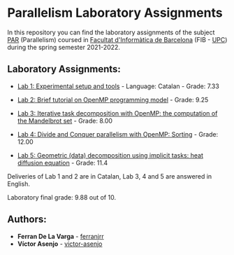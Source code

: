 # Parallelism Laboratory Assignments
In this repository you can find the laboratory assignments of the subject [PAR](https://www.fib.upc.edu/ca/estudis/graus/grau-en-enginyeria-informatica/pla-destudis/assignatures/PAR) (Parallelism) coursed in [Facultat d'Informàtica de Barcelona](https://www.fib.upc.edu) (FIB - [UPC](http://www.upc.edu/ca)) during the spring semester 2021-2022.

## Laboratory Assignments:

* [Lab 1: Experimental setup and tools](https://github.com/ferranjrr/Parallelism-Laboratory-Assignments/tree/main/Lab%201:%20Experimental%20setup%20and%20tools) - Language: Catalan - Grade: 7.33

* [Lab 2: Brief tutorial on OpenMP programming model](https://github.com/ferranjrr/Parallelism-Laboratory-Assignments/tree/main/Lab%202:%20Brief%20tutorial%20on%20OpenMP%20programming%20model) - Grade: 9.25

* [Lab 3: Iterative task decomposition with OpenMP: the computation of the Mandelbrot set](https://github.com/ferranjrr/Parallelism-Laboratory-Assignments/tree/main/Lab%203:%20Iterative%20task%20decomposition%20with%20OpenMP:%20the%20computation%20of%20the%20Mandelbrot%20set) - Grade: 8.00

* [Lab 4: Divide and Conquer parallelism with OpenMP: Sorting](https://github.com/ferranjrr/Parallelism-Laboratory-Assignments/tree/main/Lab%204:%20Divide%20and%20Conquer%20parallelism%20with%20OpenMP:%20Sorting) - Grade: 12.00

* [Lab 5: Geometric (data) decomposition using implicit tasks: heat diffusion equation](https://github.com/ferranjrr/Parallelism-Laboratory-Assignments/tree/main/Lab%205:%20Geometric%20(data)%20decomposition%20using%20implicit%20tasks:%20heat%20diffusion%20equation) - Grade: 11.4

Deliveries of Lab 1 and 2 are in Catalan, Lab 3, 4 and 5 are answered in English.

Laboratory final grade: 9.88 out of 10.

## Authors:

* **Ferran De La Varga** - [ferranjrr](https://github.com/ferranjrr)
* **Víctor Asenjo** - [victor-asenjo](https://github.com/victor-asenjo)
